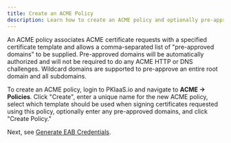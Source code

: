 ```yaml
---
title: Create an ACME Policy
description: Learn how to create an ACME policy and optionally pre-approve domains.
---
```

An ACME policy associates ACME certificate requests with a specified certificate template and allows a comma-separated list of "pre-approved domains" to be supplied. Pre-approved domains will be automatically authorized and will not be required to do any ACME HTTP or DNS challenges. Wildcard domains are supported to pre-approve an entire root domain and all subdomains.

To create an ACME policy, login to PKIaaS.io and navigate to **ACME -> Policies**. Click "Create", enter a unique name for the new ACME policy, select which template should be used when signing certificates requested using this policy, optionally enter any pre-approved domains, and click "Create Policy."

Next, see [Generate EAB Credentials](generate-eab-credentials.md).